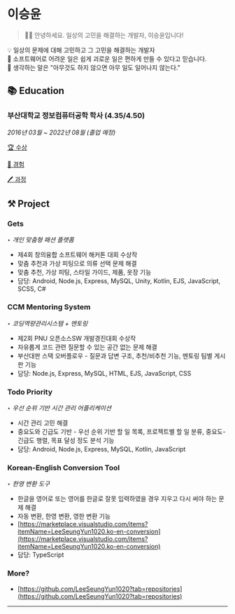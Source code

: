 # 이승윤

> 👋🏻 안녕하세요. 일상의 고민을 해결하는 개발자, 이승윤입니다!

💡 일상의 문제에 대해 고민하고 그 고민을 해결하는 개발자  
💭 소프트웨어로 어려운 일은 쉽게 괴로운 일은 편하게 만들 수 있다고 믿습니다.  
💬 생각하는 말은 "아무것도 하지 않으면 아무 일도 일어나지 않는다."  


## 📚 Education
### 부산대학교 정보컴퓨터공학 학사 (4.35/4.50)

*2016년 03월 ~ 2022년 08월 (졸업 예정)*

[ 🏆 수상](https://www.notion.so/77770ca8d489492da3770e131cebb69e)

[🥼 경험](https://www.notion.so/13029b7bf8f8416f9d7ef05fa3cbc240)

[🖊️ 과정](https://www.notion.so/9692931343924a2ab89ca80d3a67c860)


## ⚒️ **Project**
### Gets

‣ *개인 맞춤형 패션 플랫폼* 

- 제4회 창의융합 소프트웨어 해커톤 대회 수상작
- 맞춤 추천과 가상 피팅으로 의류 선택 문제 해결
- 맞춤 추천, 가상 피팅, 스타일 가이드, 제품, 옷장 기능
- 담당: Android, Node.js, Express, MySQL, Unity, Kotlin, EJS, JavaScript, SCSS, C#

### CCM Mentoring System

‣ *코딩역량관리시스템 + 멘토링* 

- 제2회 PNU 오픈소스SW 개발경진대회 수상작
- 자유롭게 코드 관련 질문할 수 있는 공간 없는 문제 해결
- 부산대판 스택 오버플로우 - 질문과 답변 구조, 추천/비추천 기능, 멘토링 팀별 게시판 기능
- 담당: Node.js, Express, MySQL, HTML, EJS, JavaScript, CSS

### Todo Priority

‣ *우선 순위 기반 시간 관리 어플리케이션* 

- 시간 관리 고민 해결
- 중요도와 긴급도 기반 - 우선 순위 기반 할 일 목록, 프로젝트별 할 일 분류, 중요도-긴급도 행렬, 목표 달성 정도 분석 기능
- 담당: Android, Node.js, Express, MySQL, Kotlin, JavaScript

### Korean-English Conversion Tool

‣ *한영 변환 도구*

- 한글을 영어로 또는 영어를 한글로 잘못 입력하였을 경우 지우고 다시 써야 하는 문제 해결
- 자동 변환, 한영 변환, 영한 변환 기능
- [https://marketplace.visualstudio.com/items?itemName=LeeSeungYun1020.ko-en-conversion](https://marketplace.visualstudio.com/items?itemName=LeeSeungYun1020.ko-en-conversion)
- 담당: TypeScript

### More?

- [https://github.com/LeeSeungYun1020?tab=repositories](https://github.com/LeeSeungYun1020?tab=repositories)

---
